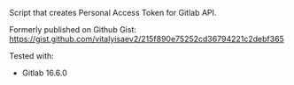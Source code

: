 Script that creates Personal Access Token for Gitlab API.

Formerly published on Github Gist: https://gist.github.com/vitalyisaev2/215f890e75252cd36794221c2debf365

Tested with:
* Gitlab 16.6.0
